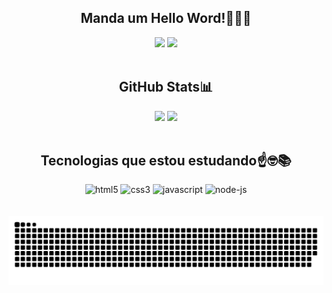<h2 style="text-align: center;" align="center">Manda um Hello Word!🙋‍♂️📨</h2>

<div style="text-align: center;" align="center">
    <a href="mailto:ederlucas202020@gmail.com"><img src="https://img.shields.io/badge/Gmail-D14836?style=for-the-badge&logo=gmail&logoColor=white"></a>
    <a href="https://www.linkedin.com/in/eder-lucas-1528162a2/"><img src="https://img.shields.io/badge/LinkedIn-0077B5?style=for-the-badge&logo=linkedin&logoColor=white"></a>
</div><br>
  
<div style="text-align: center;" align="center">
    <h2 style="text-align: center;" align="center">GitHub Stats📊</h2>
    <img height="150em" src="https://github-readme-stats.vercel.app/api?username=Eder-Lucas&show_icons=true&theme=dark"/>
    <img height="150em" src="https://github-readme-stats.vercel.app/api/top-langs/?username=Eder-Lucas&layout=compact&theme=dark"/>
</div><br>

<h2 style="text-align: center;" align="center">Tecnologias que estou estudando☝️🤓📚</h2>

<div style="text-align: center;" align="center">
    <img alt="html5" src="https://img.shields.io/badge/HTML5-E34F26?style=for-the-badge&logo=html5&logoColor=white"/>
    <img alt="css3" src="https://img.shields.io/badge/CSS3-1572B6?style=for-the-badge&logo=css3&logoColor=white"/>
    <img alt="javascript" src="https://img.shields.io/badge/JavaScript-F7DF1E?style=for-the-badge&logo=javascript&logoColor=black"/>
    <img alt="node-js" src="https://img.shields.io/badge/node.js-6DA55F?style=for-the-badge&logo=node.js&logoColor=white"/>
</div><br><br>

<picture style="text-align: center;" align="center">
  <source media="(prefers-color-scheme: dark)" srcset="https://raw.githubusercontent.com/mari4souza/mari4souza/output/github-contribution-grid-snake-dark.svg">
  <source media="(prefers-color-scheme: light)" srcset="https://raw.githubusercontent.com/mari4souza/mari4souza/output/github-contribution-grid-snake-dark.svg">
  <img align="center" alt="github contribution grid snake animation" src="https://raw.githubusercontent.com/mari4souza/mari4souza/output/github-contribution-grid-snake.svg">
</picture>
